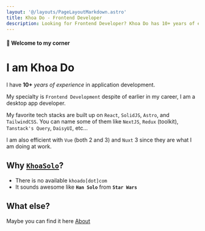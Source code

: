 ```yaml
---
layout: '@/layouts/PageLayoutMarkdown.astro'
title: Khoa Do - Frontend Developer
description: Looking for Frontend Developer? Khoa Do has 10+ years of experience and specializes in React, Next, Astro, TailwindCSS, Vue, and Nuxt 3.
---
```


#### 👋 Welcome to my corner

# I am Khoa Do

I have **10+** _years of experience_ in application development.

My specialty is `Frontend Development` despite of earlier in my career, I am a desktop app developer.

My favorite tech stacks are built up on `React`, `SolidJS`, `Astro`, and `TailwindCSS`.
You can name some of them like `NextJS`, `Redux` (toolkit), `Tanstack's Query`, `DaisyUI`, etc...

I am also efficient with `Vue` (both 2 and 3) and `Nuxt` 3 since they are what I am doing at work.

## Why [`KhoaSolo`](https://khoasolo.com)?

- There is no available <span class="underline">`khoado[dot]com`</span>
- It sounds awesome like **`Han Solo`** from **`Star Wars`**

## What else?

Maybe you can find it here
<a class="btn btn-active btn-primary btn-xs" href="/about">About</a>
